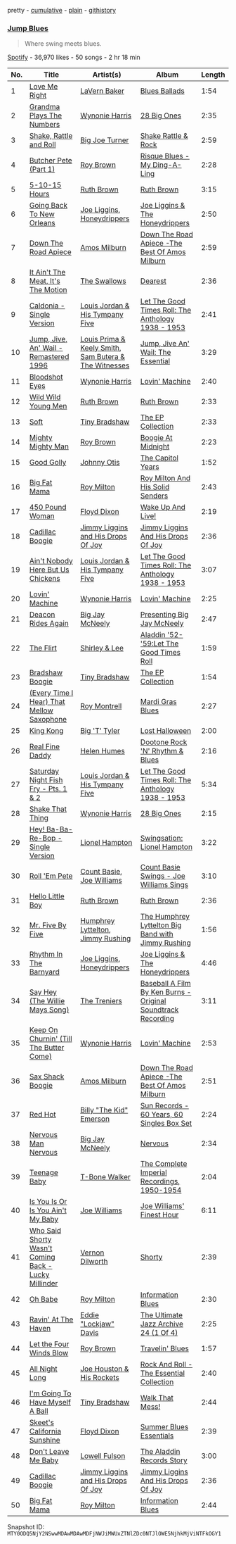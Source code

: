 pretty - [cumulative](/playlists/cumulative/37i9dQZF1DX7nt6DdNdydo.md) - [plain](/playlists/plain/37i9dQZF1DX7nt6DdNdydo) - [githistory](https://github.githistory.xyz/mackorone/spotify-playlist-archive/blob/main/playlists/plain/37i9dQZF1DX7nt6DdNdydo)

### [Jump Blues](https://open.spotify.com/playlist/37i9dQZF1DX7nt6DdNdydo)

> Where swing meets blues.

[Spotify](https://open.spotify.com/user/spotify) - 36,970 likes - 50 songs - 2 hr 18 min

| No. | Title | Artist(s) | Album | Length |
|---|---|---|---|---|
| 1 | [Love Me Right](https://open.spotify.com/track/5cdHRbjhYzNUSvzWWDfKcC) | [LaVern Baker](https://open.spotify.com/artist/0V6zo2mJw9FdwWLClKC9yw) | [Blues Ballads](https://open.spotify.com/album/1nTzKUnHcWvrDDWxvuUYbi) | 1:54 |
| 2 | [Grandma Plays The Numbers](https://open.spotify.com/track/5eVbYxvz9Ed9Y9KEjfA64y) | [Wynonie Harris](https://open.spotify.com/artist/4Imc3wiT22cuynvQNpXcVn) | [28 Big Ones](https://open.spotify.com/album/79hWwG5s50rXfuEimnaPoT) | 2:35 |
| 3 | [Shake, Rattle and Roll](https://open.spotify.com/track/7aLoa1F3EoM8AeC6Ao1RKz) | [Big Joe Turner](https://open.spotify.com/artist/1DTgcOxytJHD8p17mhSgd7) | [Shake Rattle & Rock](https://open.spotify.com/album/3srwW4zf3HJcOItxUokJgI) | 2:59 |
| 4 | [Butcher Pete \(Part 1\)](https://open.spotify.com/track/03NnB5RrAVwOKZCalWNpUu) | [Roy Brown](https://open.spotify.com/artist/1tawCzlbH40c30eztzufSu) | [Risque Blues \- My Ding\-A\-Ling](https://open.spotify.com/album/4u2xelGNMSwwqPYodFTb1d) | 2:28 |
| 5 | [5\-10\-15 Hours](https://open.spotify.com/track/0w20j6tOA22U8Q8brOysGK) | [Ruth Brown](https://open.spotify.com/artist/4EYVgfZJ8wKXWmIvCx3gOY) | [Ruth Brown](https://open.spotify.com/album/1k5uQeczqciJ3kOcETQvAI) | 3:15 |
| 6 | [Going Back To New Orleans](https://open.spotify.com/track/15UtASGoJcuIZlLRTUGYVZ) | [Joe Liggins](https://open.spotify.com/artist/5csKyypxXUXTNBUGuCrsoV), [Honeydrippers](https://open.spotify.com/artist/3H7btloLVTOa77fbzuuzdF) | [Joe Liggins & The Honeydrippers](https://open.spotify.com/album/4xhs6dSoAHMYqJuq3zNygO) | 2:50 |
| 7 | [Down The Road Apiece](https://open.spotify.com/track/4aWXCY2dBDULAE9yjo7Wcq) | [Amos Milburn](https://open.spotify.com/artist/3uZRvkqeNHKLMFQrJBaUCX) | [Down The Road Apiece \-The Best Of Amos Milburn](https://open.spotify.com/album/04bo29HzmFDq9Un9O93nEp) | 2:59 |
| 8 | [It Ain't The Meat, It's The Motion](https://open.spotify.com/track/5DowgjLju7riW4EXaZfdTZ) | [The Swallows](https://open.spotify.com/artist/2KL7KDeEPo4rOiM94NaWrq) | [Dearest](https://open.spotify.com/album/4AmBFaXqeJYiS3bMKbVnRX) | 2:36 |
| 9 | [Caldonia \- Single Version](https://open.spotify.com/track/3DY0fbOGsg1F1wdoqJFRig) | [Louis Jordan & His Tympany Five](https://open.spotify.com/artist/62FPyLpIhmk27hBw6RHlhh) | [Let The Good Times Roll: The Anthology 1938 \- 1953](https://open.spotify.com/album/3IXj7J6a5kqVGdyfPbQnHK) | 2:41 |
| 10 | [Jump, Jive, An' Wail \- Remastered 1996](https://open.spotify.com/track/1avf1M4btPbNGiIUXeNSvt) | [Louis Prima & Keely Smith](https://open.spotify.com/artist/1VNfHD8QBVfKnAeHUh42jv), [Sam Butera & The Witnesses](https://open.spotify.com/artist/70njzKgLbLbWkCPhKEu2oV) | [Jump, Jive An' Wail: The Essential](https://open.spotify.com/album/2FIAcPHPr2NHqszrKQXj8w) | 3:29 |
| 11 | [Bloodshot Eyes](https://open.spotify.com/track/4w873lwWDABniYU2MOaXYQ) | [Wynonie Harris](https://open.spotify.com/artist/4Imc3wiT22cuynvQNpXcVn) | [Lovin' Machine](https://open.spotify.com/album/4oHzoB06yfTbggLGro4Oxo) | 2:40 |
| 12 | [Wild Wild Young Men](https://open.spotify.com/track/3TIkpec14up3Wb7oykhdwV) | [Ruth Brown](https://open.spotify.com/artist/4EYVgfZJ8wKXWmIvCx3gOY) | [Ruth Brown](https://open.spotify.com/album/1k5uQeczqciJ3kOcETQvAI) | 2:33 |
| 13 | [Soft](https://open.spotify.com/track/5u87THoJXo4YgI7pxjwaqI) | [Tiny Bradshaw](https://open.spotify.com/artist/70sHURBVOq2rwWkmBpDxYa) | [The EP Collection](https://open.spotify.com/album/4wwPcZGpLPcXmm3O8GFNSb) | 2:33 |
| 14 | [Mighty Mighty Man](https://open.spotify.com/track/5tBDBrsPypLVJ9Rbpy3MNm) | [Roy Brown](https://open.spotify.com/artist/1tawCzlbH40c30eztzufSu) | [Boogie At Midnight](https://open.spotify.com/album/3TlIlU1oNMJkDNxZ53OgKC) | 2:23 |
| 15 | [Good Golly](https://open.spotify.com/track/1XjV7jqITBJgpq2yj6O9hK) | [Johnny Otis](https://open.spotify.com/artist/5PGt6fQNjLKhYYeGLWKWcM) | [The Capitol Years](https://open.spotify.com/album/2HrlxHARSvSqo9EUtkZ7FV) | 1:52 |
| 16 | [Big Fat Mama](https://open.spotify.com/track/6q6T3LrOoC18LwpJDqKqLO) | [Roy Milton](https://open.spotify.com/artist/02tMtF5FVucqAJW2TQB9ig) | [Roy Milton And His Solid Senders](https://open.spotify.com/album/5CRCPzgbhVIdehbui3RmBO) | 2:43 |
| 17 | [450 Pound Woman](https://open.spotify.com/track/7lIknnQZTwWds17MoZCoJi) | [Floyd Dixon](https://open.spotify.com/artist/5UCUtfCh50agObTTt2ma1M) | [Wake Up And Live!](https://open.spotify.com/album/4wlMMYcqmpUXzf5TmpZ1rQ) | 2:19 |
| 18 | [Cadillac Boogie](https://open.spotify.com/track/0N143ZIbhVs7xVAOHVk8E9) | [Jimmy Liggins and His Drops Of Joy](https://open.spotify.com/artist/4xQBPJJJ7cnIch3BhKTm6S) | [Jimmy Liggins And His Drops Of Joy](https://open.spotify.com/album/4HQ1P6MhPIZ37LSAv9IDts) | 2:36 |
| 19 | [Ain't Nobody Here But Us Chickens](https://open.spotify.com/track/52UNX3oSXgPC1uKVG0pXI4) | [Louis Jordan & His Tympany Five](https://open.spotify.com/artist/62FPyLpIhmk27hBw6RHlhh) | [Let The Good Times Roll: The Anthology 1938 \- 1953](https://open.spotify.com/album/3IXj7J6a5kqVGdyfPbQnHK) | 3:07 |
| 20 | [Lovin' Machine](https://open.spotify.com/track/3UV8u4aqSU60xR4l7wYzYX) | [Wynonie Harris](https://open.spotify.com/artist/4Imc3wiT22cuynvQNpXcVn) | [Lovin' Machine](https://open.spotify.com/album/4oHzoB06yfTbggLGro4Oxo) | 2:25 |
| 21 | [Deacon Rides Again](https://open.spotify.com/track/0YuFInq5H0KkABIRdM7FaR) | [Big Jay McNeely](https://open.spotify.com/artist/5K3FOIJ4gEZlPaJJpqaXmm) | [Presenting Big Jay McNeely](https://open.spotify.com/album/5p6jMtejgQObxzDs1T9w6A) | 2:47 |
| 22 | [The Flirt](https://open.spotify.com/track/0367Y5NNAanCDqBTLEUEwU) | [Shirley & Lee](https://open.spotify.com/artist/7kowgNVIlvDxx9Uhvcft5Y) | [Aladdin '52\-'59:Let The Good Times Roll](https://open.spotify.com/album/5UOdBLbQBqGZlQoV1OJQTP) | 1:59 |
| 23 | [Bradshaw Boogie](https://open.spotify.com/track/1BFEfvRUGbjo8goeXENTKT) | [Tiny Bradshaw](https://open.spotify.com/artist/70sHURBVOq2rwWkmBpDxYa) | [The EP Collection](https://open.spotify.com/album/4wwPcZGpLPcXmm3O8GFNSb) | 1:54 |
| 24 | [\(Every Time I Hear\) That Mellow Saxophone](https://open.spotify.com/track/2RjpkTcVv36r30mmT4XOTy) | [Roy Montrell](https://open.spotify.com/artist/0MZfXdUZT01ubCcpRJm9lq) | [Mardi Gras Blues](https://open.spotify.com/album/5tLHw9N8vVR5OVySvPB1Ak) | 2:27 |
| 25 | [King Kong](https://open.spotify.com/track/49VFbbe7fYParNLzugoweT) | [Big 'T' Tyler](https://open.spotify.com/artist/3tPcYagyW1P5eV46xefSfa) | [Lost Halloween](https://open.spotify.com/album/4TpcgsEr8w68ELyq0fZR4T) | 2:00 |
| 26 | [Real Fine Daddy](https://open.spotify.com/track/3wcsTDXxxWDUehkWAwWp1e) | [Helen Humes](https://open.spotify.com/artist/5xcai2yBVdyRXXYfpaKdyD) | [Dootone Rock 'N' Rhythm & Blues](https://open.spotify.com/album/5oB7VbLgswDb6bHKQW59N4) | 2:16 |
| 27 | [Saturday Night Fish Fry \- Pts\. 1 & 2](https://open.spotify.com/track/6NrCCHjmdopC3Jh0SGLPe5) | [Louis Jordan & His Tympany Five](https://open.spotify.com/artist/62FPyLpIhmk27hBw6RHlhh) | [Let The Good Times Roll: The Anthology 1938 \- 1953](https://open.spotify.com/album/3IXj7J6a5kqVGdyfPbQnHK) | 5:34 |
| 28 | [Shake That Thing](https://open.spotify.com/track/28S7lYq6jJxpyT8FYkpOHi) | [Wynonie Harris](https://open.spotify.com/artist/4Imc3wiT22cuynvQNpXcVn) | [28 Big Ones](https://open.spotify.com/album/79hWwG5s50rXfuEimnaPoT) | 2:15 |
| 29 | [Hey! Ba\-Ba\-Re\-Bop \- Single Version](https://open.spotify.com/track/7gSmmvzQxRYS331hdqyE7W) | [Lionel Hampton](https://open.spotify.com/artist/2PjgZkwAEk7UTin4jP6HLP) | [Swingsation: Lionel Hampton](https://open.spotify.com/album/3XX8hxTz2lu7Ux2kKF0R66) | 3:22 |
| 30 | [Roll 'Em Pete](https://open.spotify.com/track/7cZee2jcOLtRtHcU3em8ZR) | [Count Basie](https://open.spotify.com/artist/2jFZlvIea42ZvcCw4OeEdA), [Joe Williams](https://open.spotify.com/artist/7FMGtucexJvUxVz7scydEL) | [Count Basie Swings \- Joe Williams Sings](https://open.spotify.com/album/4ZNICkebqBbvXNZmBTUcq5) | 3:10 |
| 31 | [Hello Little Boy](https://open.spotify.com/track/2JAuujVyt4XzR9eDScPQVN) | [Ruth Brown](https://open.spotify.com/artist/4EYVgfZJ8wKXWmIvCx3gOY) | [Ruth Brown](https://open.spotify.com/album/1k5uQeczqciJ3kOcETQvAI) | 2:36 |
| 32 | [Mr\. Five By Five](https://open.spotify.com/track/4PAj4rebLjJLFEeZNPEjf2) | [Humphrey Lyttelton](https://open.spotify.com/artist/64rUsDFcuATcV1JyYn26mf), [Jimmy Rushing](https://open.spotify.com/artist/5oSx3uh0EaLA2xEywrMsCX) | [The Humphrey Lyttelton Big Band with Jimmy Rushing](https://open.spotify.com/album/0Vf3hj99x2COkEfGXOdjhh) | 1:56 |
| 33 | [Rhythm In The Barnyard](https://open.spotify.com/track/2zAlaHnn1BjU6K4XYPtYZS) | [Joe Liggins](https://open.spotify.com/artist/5csKyypxXUXTNBUGuCrsoV), [Honeydrippers](https://open.spotify.com/artist/3H7btloLVTOa77fbzuuzdF) | [Joe Liggins & The Honeydrippers](https://open.spotify.com/album/4xhs6dSoAHMYqJuq3zNygO) | 4:46 |
| 34 | [Say Hey \(The Willie Mays Song\)](https://open.spotify.com/track/0IOxVTksrKA1qX73krTKeN) | [The Treniers](https://open.spotify.com/artist/1drcMrZqfYsecBlwciiLDZ) | [Baseball A Film By Ken Burns \- Original Soundtrack Recording](https://open.spotify.com/album/4oH4jZYMSUrGRjgG41Zdua) | 3:11 |
| 35 | [Keep On Churnin' \(Till The Butter Come\)](https://open.spotify.com/track/7D4xc9AITlutSfDKCaAtDj) | [Wynonie Harris](https://open.spotify.com/artist/4Imc3wiT22cuynvQNpXcVn) | [Lovin' Machine](https://open.spotify.com/album/4oHzoB06yfTbggLGro4Oxo) | 2:53 |
| 36 | [Sax Shack Boogie](https://open.spotify.com/track/5M0LiPltBA6gVxGhFzBXKw) | [Amos Milburn](https://open.spotify.com/artist/3uZRvkqeNHKLMFQrJBaUCX) | [Down The Road Apiece \-The Best Of Amos Milburn](https://open.spotify.com/album/04bo29HzmFDq9Un9O93nEp) | 2:51 |
| 37 | [Red Hot](https://open.spotify.com/track/1MXmG9AZuyY1EjHgAeY2kL) | [Billy "The Kid" Emerson](https://open.spotify.com/artist/07mlkNoHj4X0n11DmGBptw) | [Sun Records \- 60 Years, 60 Singles Box Set](https://open.spotify.com/album/3O2SUQ0VEHYYU1BKwsNV0O) | 2:24 |
| 38 | [Nervous Man Nervous](https://open.spotify.com/track/69CI6aEDyRmPYM46WaTFkj) | [Big Jay McNeely](https://open.spotify.com/artist/5K3FOIJ4gEZlPaJJpqaXmm) | [Nervous](https://open.spotify.com/album/0vNGXCP2gfCjlkYB0ktiri) | 2:34 |
| 39 | [Teenage Baby](https://open.spotify.com/track/05D2bJ4V2uQm39GQX0mzvm) | [T\-Bone Walker](https://open.spotify.com/artist/6nPKmEbQmR8jGZEm7ArOFX) | [The Complete Imperial Recordings, 1950\-1954](https://open.spotify.com/album/5wu5aLFVDLguiEmgWzraOX) | 2:04 |
| 40 | [Is You Is Or Is You Ain't My Baby](https://open.spotify.com/track/0M0r27mFU32BoLGliqLMm8) | [Joe Williams](https://open.spotify.com/artist/7FMGtucexJvUxVz7scydEL) | [Joe Williams' Finest Hour](https://open.spotify.com/album/70KmX46g0Cy8aMiwvYLhjq) | 6:11 |
| 41 | [Who Said Shorty Wasn't Coming Back \- Lucky Millinder](https://open.spotify.com/track/5HpZRWDP8738mEl6OTZvfF) | [Vernon Dilworth](https://open.spotify.com/artist/0WgOtKOQ7BkDAMR7azqX1n) | [Shorty](https://open.spotify.com/album/5bxjj3N3oq4Ou5uTgfzXZ3) | 2:39 |
| 42 | [Oh Babe](https://open.spotify.com/track/5uNMlXUTvc7M7nELi7I1Nq) | [Roy Milton](https://open.spotify.com/artist/02tMtF5FVucqAJW2TQB9ig) | [Information Blues](https://open.spotify.com/album/5a43mcGKhwab4Ns4MJ0cAJ) | 2:30 |
| 43 | [Ravin' At The Haven](https://open.spotify.com/track/1RSqMNhk8G61L50P8CYzFN) | [Eddie "Lockjaw" Davis](https://open.spotify.com/artist/0gNn3uUyIEErdQthThI51i) | [The Ultimate Jazz Archive 24 \(1 Of 4\)](https://open.spotify.com/album/5qexDsh1yWVL4Ot6rbr9il) | 2:25 |
| 44 | [Let the Four Winds Blow](https://open.spotify.com/track/42YTOpUqCmVEL6jmOH5G59) | [Roy Brown](https://open.spotify.com/artist/1tawCzlbH40c30eztzufSu) | [Travelin' Blues](https://open.spotify.com/album/1ebcZ8wxJmT0UvU9aQEXJT) | 1:57 |
| 45 | [All Night Long](https://open.spotify.com/track/6riSu5IH82UYJRZuiUz7yo) | [Joe Houston & His Rockets](https://open.spotify.com/artist/0KE5SlfCEB81MaKTaWP4q6) | [Rock And Roll \- The Essential Collection](https://open.spotify.com/album/2qv8092Q2VE2A838CYfW6q) | 2:40 |
| 46 | [I'm Going To Have Myself A Ball](https://open.spotify.com/track/1tqLXlzrpnMHOQH2kkt1y3) | [Tiny Bradshaw](https://open.spotify.com/artist/70sHURBVOq2rwWkmBpDxYa) | [Walk That Mess!](https://open.spotify.com/album/1f6YAwaB3PeBuUZtB9V0v3) | 2:44 |
| 47 | [Skeet's California Sunshine](https://open.spotify.com/track/2ewbTqjVof485O4tVrNXsd) | [Floyd Dixon](https://open.spotify.com/artist/5UCUtfCh50agObTTt2ma1M) | [Summer Blues Essentials](https://open.spotify.com/album/2n5OaC1GrgHfCQ2T2XpH9U) | 2:39 |
| 48 | [Don't Leave Me Baby](https://open.spotify.com/track/4o7M4lcfWchslXl2Lmr1hG) | [Lowell Fulson](https://open.spotify.com/artist/3VhvGNnWfzmlEyiuhzdgf5) | [The Aladdin Records Story](https://open.spotify.com/album/6u6jOi6YuLSVQkhRHK3rvM) | 3:00 |
| 49 | [Cadillac Boogie](https://open.spotify.com/track/0N143ZIbhVs7xVAOHVk8E9) | [Jimmy Liggins and His Drops Of Joy](https://open.spotify.com/artist/4xQBPJJJ7cnIch3BhKTm6S) | [Jimmy Liggins And His Drops Of Joy](https://open.spotify.com/album/4HQ1P6MhPIZ37LSAv9IDts) | 2:36 |
| 50 | [Big Fat Mama](https://open.spotify.com/track/03DRiEEHelUfdyDW2Z5y9e) | [Roy Milton](https://open.spotify.com/artist/02tMtF5FVucqAJW2TQB9ig) | [Information Blues](https://open.spotify.com/album/5a43mcGKhwab4Ns4MJ0cAJ) | 2:44 |

Snapshot ID: `MTY0ODQ5NjY2NSwwMDAwMDAwMDFjNWJiMWUxZTNlZDc0NTJlOWE5NjhkMjViNTFkOGY1`
